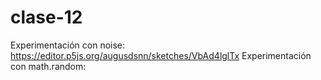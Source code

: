 # clase-12

Experimentación con noise: https://editor.p5js.org/augusdsnn/sketches/VbAd4lglTx
Experimentación con math.random: 
